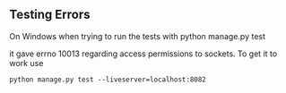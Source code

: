 ## Testing Errors
On Windows when trying to run the tests with
    python manage.py test
    
it gave errno 10013 regarding access permissions to sockets.  To get it to work use

    python manage.py test --liveserver=localhost:8082
    
